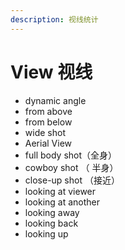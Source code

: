```yaml
---
description: 视线统计
---
```


# View 视线

* dynamic angle
* from above
* from below
* wide shot
* Aerial View
* full body shot（全身）
* cowboy shot （ 半身）
* close-up shot （接近）
* looking at viewer
* looking at another
* looking away
* looking back
* looking up

